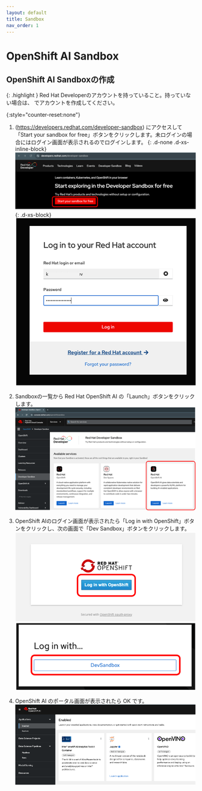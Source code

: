 ```yaml
---
layout: default
title: Sandbox
nav_order: 1
---
```


# OpenShift AI Sandbox


## OpenShift AI Sandboxの作成

{: .highlight }
Red Hat Developerのアカウントを持っていること。持っていない場合は、[](https://developers.redhat.com/) でアカウントを作成してください。


{:style="counter-reset:none"}
1. (https://developers.redhat.com/developer-sandbox) にアクセスして「Start your sandbox for free」ボタンをクリックします。未ログインの場合にはログイン画面が表示されるのでログインします。
{: .d-none .d-xs-inline-block}
![](../../assets/rhd_start_sandbox.png)
{: .d-xs-block}
![](../../assets/rhd_login.png)


1. Sandboxの一覧から Red Hat OpenShift AI の「Launch」ボタンをクリックします。
![](../../assets/rhd_select_sandbox.png)


1. OpenShift AIのログイン画面が表示されたら「Log in with OpenShift」ボタンをクリックし、次の画面で「Dev Sandbox」ボタンをクリックします。
![](../../assets/openshiftai_login_1.png)
![](../../assets/openshiftai_login_2.png)


1. OpenShift AI のポータル画面が表示されたら OK です。
![](../../assets/openshiftai_toppage.png)
